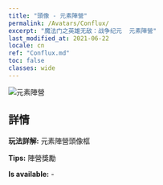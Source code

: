 ```yaml
---
title: "頭像 - 元素陣營"
permalink: /Avatars/Conflux/
excerpt: "魔法门之英雄无敌：战争纪元  元素陣營"
last_modified_at: 2021-06-22
locale: cn
ref: "Conflux.md"
toc: false
classes: wide
---
```

 ![元素陣營](/images/a/avatarFrame_44.png)

## 詳情

 **玩法詳解:** 元素陣營頭像框 

 **Tips:** 陣營獎勵 

 **Is available:**  - 

